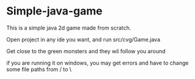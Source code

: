 # Simple-java-game

This is a simple java 2d game made from scratch.

Open project in any ide you want, and run src/cvg/Game.java

Get close to the green monsters and they wil follow you around

if you are running it on windows, you may get errors and have to change some file paths from / to \\
